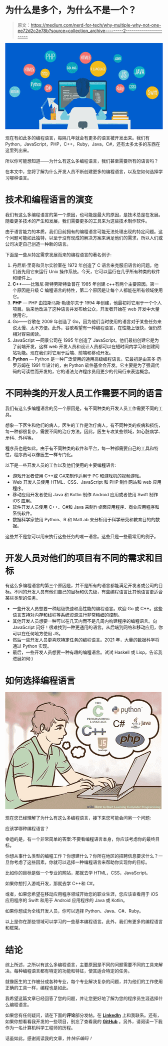 # 为什么是多个，为什么不是一个？

> 原文：<https://medium.com/nerd-for-tech/why-multiple-why-not-one-ee72d2c2e78b?source=collection_archive---------2----------------------->

![](img/37012032baa5025ccaad1a5be358e52d.png)

现在有如此多的编程语言，每隔几年就会有更多的语言被开发出来。我们有 Python，JavaScript，PHP，C++，Ruby，Java，C#，还有太多太多的东西在这里列出来。

所以你可能想知道——为什么有这么多编程语言，我们甚至需要所有的语言吗？

在本文中，您将了解为什么开发人员不断创建更多的编程语言，以及您如何选择学习哪种语言。

# 技术和编程语言的演变

我们有这么多编程语言的第一个原因，也可能是最大的原因，是技术总是在发展。随着更多技术的产生和发展，我们需要更多的工具来为这些技术制作软件。

由于语言能力的本质，我们目前拥有的编程语言可能无法处理出现的特定问题。这个问题可能如此独特，以至于没有现成的解决方案来满足他们的需求，所以人们或公司决定自己创造一种新的语言。

下面是一些从特定需求发展而来的编程语言的著名例子:

1.  丹尼斯·里奇和贝尔实验室在 1972 年创造了 C 语言来克服旧语言的问题。他们首先用它来运行 Unix 操作系统。今天，它可以运行在几乎所有种类的软件和硬件上。
2.  **C++**——比雅尼·斯特劳斯特鲁普在 1985 年创建 c++有两个主要原因。第一个原因是升级 C 编程语言的特性，第二个原因是让每个人都能在所有领域使用它。
3.  **PHP** — PHP 由拉斯马斯·勒德尔夫于 1994 年创建，他最初将它用于一个个人项目。后来他改进了这种语言并发布给公众，开发者开始在 web 开发中大量使用它。
4.  Go——谷歌在 2009 年创造了 Go，因为他们当时使用的语言对于某些任务来说太慢、太不方便。此外，谷歌希望有一种编程语言，在性能上很快，但仍然相对容易阅读。
5.  JavaScript —网景公司在 1995 年创造了 JavaScript。他们最初创建它是为了前端开发，这样 web 开发人员和设计人员都可以在短时间内学习和创建网站功能。现在我们将它用于后端、前端和移动开发。
6.  **Python** — Python 是一种广泛使用的通用高级编程语言。它最初是由吉多·范·罗苏姆在 1991 年设计的，由 Python 软件基金会开发。它主要是为了强调代码的可读性而开发的，它的语法允许程序员用更少的代码行来表达概念。

# 不同种类的开发人员工作需要不同的语言

我们有这么多编程语言的另一个原因是，有不同种类的开发人员工作需要不同的工具。

想象一下医生和他们的病人。医生的工作是治疗病人。有不同种类的疾病和损伤，每一种都很复杂，需要不同的治疗方法。因此，医生专攻某些领域，如心脏病学、牙科、外科等。

程序员也是如此。由于有不同种类的软件和平台，每一种都需要自己的工具和特性，程序员可以像医生一样专门化。

以下是一些开发人员的工作以及他们使用的主要编程语言:

*   游戏开发者使用 C++或 C#来制作适用于 PC 和游戏机的视频游戏。
*   Web 开发人员使用 HTML、CSS、JavaScript 和 PHP 制作网站和 web 应用程序。
*   移动应用开发者使用 Java 和 Kotlin 制作 Android 应用或者使用 Swift 制作 iOS 应用。
*   软件开发人员使用 C++、C#和 Java 来制作桌面应用程序、商业应用程序和系统软件。
*   数据科学家使用 Python、R 和 MatLab 来分析用于科学研究和教育目的的数据。

这些并不是您可以用来执行这些任务的唯一语言。这些只是一些最常用的例子。

# 开发人员对他们的项目有不同的需求和目标

有这么多编程语言的第三个原因是，并不是所有的语言都能满足开发者或公司的目标。不同的开发人员有他们自己的目标和优先级，有些编程语言比其他语言更适合某些类型的任务。

*   一些开发人员想要一种超级快速和高性能的编程语言。欢迎 Go 或 C++。这些语言支持对内存和线程等系统资源进行非常精细的控制。
*   其他开发人员想要一种可以在几天内而不是几周内构建程序的编程语言。向 JavaScript 问好！很难找到一种更通用的语言。从后端到网络和移动应用，你可以在任何地方使用 JS。
*   然后一些开发人员更喜欢特定任务的编程语言。2021 年，大量的数据科学将通过 Python 实现。
*   最后，一些开发人员想要一种有趣的编程语言。试试 Haskell 或 Lisp，告诉我进展如何:)

# 如何选择编程语言

![](img/5e669b8c977a1aac3d7a34f8cbf38a60.png)

现在您已经理解了为什么有这么多编程语言，接下来您可能会问另一个问题:

应该学哪种编程语言？

幸运的是，有一个非常简单的答案:不要看编程语言本身，你应该考虑你的最终目标。

你想从事什么类型的编程工作？你想建什么？你所在地区的招聘信息要求什么？一旦你考虑了这些因素，你就可以选择一种编程语言来帮助你实现你的目标。

比如你的目标是做一个专业的网站，那就去学 HTML，CSS，JavaScript。

如果你想打入游戏开发，那就去学 C++和 C#。

或者，如果您希望在移动应用程序领域开始您的职业生涯，您应该查看用于 iOS 应用程序的 Swift 和用于 Android 应用程序的 Java 或 Kotlin。

如果你想成为全栈开发人员，你可以选择 Python、Java、C#、Ruby。

以上是你在那些领域可以学习的一些基本编程语言。此外，我们有更多的编程语言和框架。

# 结论

综上所述，之所以有这么多编程语言，主要原因是不同的问题需要不同的工具来解决。每种编程语言都有特定的功能和特征，使其适合特定的任务。

就像医生的工作被分成各种专业，每个专业解决复杂的问题，并为他们的工作使用正确的工具一样，编程也是如此。

我希望这篇文章已经回答了您的问题，并让您更好地了解为您的程序员生涯选择什么编程语言。

如果您有任何疑问，请在下面的**评论**部分发帖。在 [**LinkedIn**](https://www.linkedin.com/in/harshith-raj-uppula-541196181/) 上和我联系。还有，如果你想看看我开发的一些项目，别忘了查看我的 [**GitHub**](https://github.com/harsha954) 。另外，请阅读一下我作为一名计算机科学工程师的历程。

话虽如此，感谢阅读我的文章，并*快乐编码！*